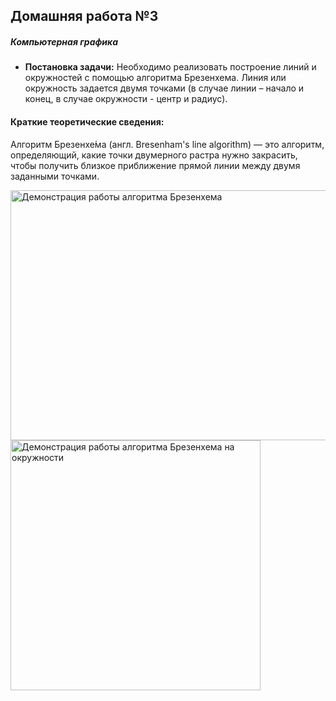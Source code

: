 ## Домашняя работа №3
##### Компьютерная графика

- **Постановка задачи:**
Необходимо реализовать построение линий и окружностей с помощью алгоритма Брезенхема. Линия или окружность задается двумя точками (в случае линии – начало и конец, в случае окружности - центр и радиус). 

#### Краткие теоретические сведения:

Алгоритм Брезенхе́ма (англ. Bresenham's line algorithm) — это алгоритм, определяющий, какие точки двумерного растра нужно закрасить, чтобы получить близкое приближение прямой линии между двумя заданными точками.

<img  alt="Демонстрация работы алгоритма Брезенхема" src="https://upload.wikimedia.org/wikipedia/commons/c/c2/LineBresenham.gif" width="600" height="400"/>

<img alt="Демонстрация работы алгоритма Брезенхема на окружности" src="https://upload.wikimedia.org/wikipedia/commons/e/ef/CircleBresenham.gif" width="400" height="400" />
